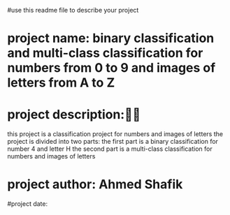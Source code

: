 #use this readme file to describe your project
# project name: binary classification and multi-class classification for numbers from 0 to 9 and images of letters from A to Z

# project description:🧑‍🏫

this project is a classification project for numbers and images of letters 
the project is divided into two parts: 
the first part is a binary classification for number 4 and letter H
the second part is a multi-class classification for numbers and images of letters



# project author: Ahmed Shafik 
#project date:
